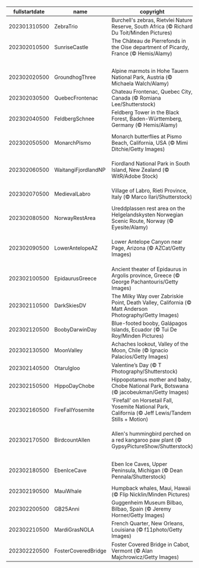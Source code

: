 |fullstartdate|name|copyright|title|image|
|--|--|--|--|--|
202301310500|ZebraTrio|Burchell's zebras, Rietvlei Nature Reserve, South Africa (© Richard Du Toit/Minden Pictures)|Zebras enjoying their day|![](/en-CA/2023/02/202301310500ZebraTrio.jpg)|
202302010500|SunriseCastle|The Château de Pierrefonds in the Oise department of Picardy, France (© Hemis/Alamy)|The old castle at sunrise|![](/en-CA/2023/02/202302010500SunriseCastle.jpg)|
||||![](/en-CA/2023/02/.jpg)|
202302020500|GroundhogThree|Alpine marmots in Hohe Tauern National Park, Austria (© Michaela Walch/Alamy)|Spring is coming|![](/en-CA/2023/02/202302020500GroundhogThree.jpg)|
202302030500|QuebecFrontenac|Chateau Frontenac, Quebec City, Canada (© Romiana Lee/Shutterstock)|Good cold fun|![](/en-CA/2023/02/202302030500QuebecFrontenac.jpg)|
202302040500|FeldbergSchnee|Feldberg Tower in the Black Forest, Baden-Württemberg, Germany (© Hemis/Alamy)|Best views tower|![](/en-CA/2023/02/202302040500FeldbergSchnee.jpg)|
202302050500|MonarchPismo|Monarch butterflies at Pismo Beach, California, USA (© Mimi Ditchie/Getty Images)|What are these colourful insects?|![](/en-CA/2023/02/202302050500MonarchPismo.jpg)|
202302060500|WaitangiFjordlandNP|Fiordland National Park in South Island, New Zealand (© WitR/Adobe Stock)|When landscape met wilderness|![](/en-CA/2023/02/202302060500WaitangiFjordlandNP.jpg)|
202302070500|MedievalLabro|Village of Labro, Rieti Province, Italy (© Marco Ilari/Shutterstock)|History awaits atop the hill|![](/en-CA/2023/02/202302070500MedievalLabro.jpg)|
202302080500|NorwayRestArea|Ureddplassen rest area on the Helgelandskysten Norwegian Scenic Route, Norway (© Eyesite/Alamy)|A public restroom or a tourist spot?|![](/en-CA/2023/02/202302080500NorwayRestArea.jpg)|
202302090500|LowerAntelopeAZ|Lower Antelope Canyon near Page, Arizona (© AZCat/Getty Images)|What are these beautiful sandy waves?|![](/en-CA/2023/02/202302090500LowerAntelopeAZ.jpg)|
202302100500|EpidaurusGreece|Ancient theater of Epidaurus in Argolis province, Greece (© George Pachantouris/Getty Images)|Masterpiece of acoustic science|![](/en-CA/2023/02/202302100500EpidaurusGreece.jpg)|
202302110500|DarkSkiesDV|The Milky Way over Zabriskie Point, Death Valley, California (© Matt Anderson Photography/Getty Images)|A sky full of stars|![](/en-CA/2023/02/202302110500DarkSkiesDV.jpg)|
202302120500|BoobyDarwinDay|Blue-footed booby, Galápagos Islands, Ecuador (© Tui De Roy/Minden Pictures)|A smooth landing, feet first|![](/en-CA/2023/02/202302120500BoobyDarwinDay.jpg)|
202302130500|MoonValley|Achaches lookout, Valley of the Moon, Chile (© Ignacio Palacios/Getty Images)|Fly me to the moon|![](/en-CA/2023/02/202302130500MoonValley.jpg)|
202302140500|OtaruIgloo|Valentine’s Day (© T Photography/Shutterstock)|Love is in the snow|![](/en-CA/2023/02/202302140500OtaruIgloo.jpg)|
202302150500|HippoDayChobe|Hippopotamus mother and baby, Chobe National Park, Botswana (© jacobeukman/Getty Images)|World Hippo Day, a giant celebration|![](/en-CA/2023/02/202302150500HippoDayChobe.jpg)|
202302160500|FireFallYosemite|'Firefall' on Horsetail Fall, Yosemite National Park, California (© Jeff Lewis/Tandem Stills + Motion)|Why is this cliffside ablaze?|![](/en-CA/2023/02/202302160500FireFallYosemite.jpg)|
202302170500|BirdcountAllen|Allen's hummingbird perched on a red kangaroo paw plant (© GypsyPictureShow/Shutterstock)|Let the Great Backyard Bird Count begin!|![](/en-CA/2023/02/202302170500BirdcountAllen.jpg)|
202302180500|EbenIceCave|Eben Ice Caves, Upper Peninsula, Michigan (© Dean Pennala/Shutterstock)|A breathtaking cave when it’s cold|![](/en-CA/2023/02/202302180500EbenIceCave.jpg)|
202302190500|MauiWhale|Humpback whales, Maui, Hawaii (© Flip Nicklin/Minden Pictures)|King of the ocean|![](/en-CA/2023/02/202302190500MauiWhale.jpg)|
202302200500|GB25Anni|Guggenheim Museum Bilbao, Bilbao, Spain (© Jeremy Horner/Getty Images)|Where is this majestic museum?|![](/en-CA/2023/02/202302200500GB25Anni.jpg)|
202302210500|MardiGrasNOLA|French Quarter, New Orleans, Louisiana (© f11photo/Getty Images)|Bring the king cakes|![](/en-CA/2023/02/202302210500MardiGrasNOLA.jpg)|
202302220500|FosterCoveredBridge|Foster Covered Bridge in Cabot, Vermont (© Alan Majchrowicz/Getty Images)|A modern recreation|![](/en-CA/2023/02/202302220500FosterCoveredBridge.jpg)|
